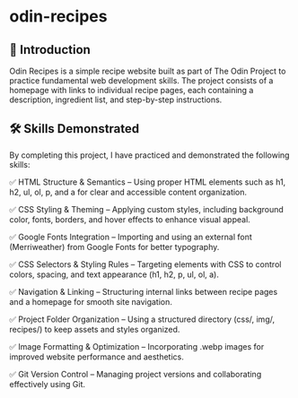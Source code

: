 # odin-recipes

## 📌 Introduction
Odin Recipes is a simple recipe website built as part of The Odin Project to practice fundamental web development skills. The project consists of a homepage with links to individual recipe pages, each containing a description, ingredient list, and step-by-step instructions.

## 🛠️ Skills Demonstrated
By completing this project, I have practiced and demonstrated the following skills:

✅ HTML Structure & Semantics – Using proper HTML elements such as h1, h2, ul, ol, p, and a for clear and accessible content organization.

✅ CSS Styling & Theming – Applying custom styles, including background color, fonts, borders, and hover effects to enhance visual appeal.

✅ Google Fonts Integration – Importing and using an external font (Merriweather) from Google Fonts for better typography.

✅ CSS Selectors & Styling Rules – Targeting elements with CSS to control colors, spacing, and text appearance (h1, h2, p, ul, ol, a).

✅ Navigation & Linking – Structuring internal links between recipe pages and a homepage for smooth site navigation.

✅ Project Folder Organization – Using a structured directory (css/, img/, recipes/) to keep assets and styles organized.

✅ Image Formatting & Optimization – Incorporating .webp images for improved website performance and aesthetics.

✅ Git Version Control – Managing project versions and collaborating effectively using Git.